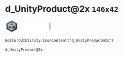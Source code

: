 # d_UnityProduct@2x `146x42`
<img src="/img/d_UnityProduct.png" width=146 height=42>

``` CSharp
EditorGUIUtility.IconContent("d_UnityProduct@2x")
```
```
d_UnityProduct@2x
```
